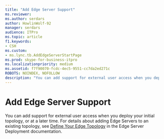 ```yaml
---
title: "Add Edge Server Support"
ms.reviewer: 
ms.author: serdars
author: HowlinWolf-92
manager: serdars
audience: ITPro
ms.topic: article
f1.keywords:
- CSH
ms.custom:
- ms.lync.tb.AddEdgeServerStartPage
ms.prod: skype-for-business-itpro
ms.localizationpriority: medium
ms.assetid: f7f90070-fcdc-4ec5-9551-cc7da2ed271c
ROBOTS: NOINDEX, NOFOLLOW
description: "You can add support for external user access when you deploy your initial topology, or at a later time. For details about adding Edge Servers to an existing topology, see Define Your Edge Topology in the Edge Server Deployment documentation."
---
```


# Add Edge Server Support

You can add support for external user access when you deploy your initial topology, or at a later time. For details about adding Edge Servers to an existing topology, see [Define Your Edge Topology](/previous-versions/office/lync-server-2013/lync-server-2013-define-your-edge-topology) in the Edge Server Deployment documentation.